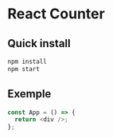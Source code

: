 # React Counter

## Quick install

```bash
npm install
npm start
```

## Exemple

```js
const App = () => {
  return <div />;
};
```
